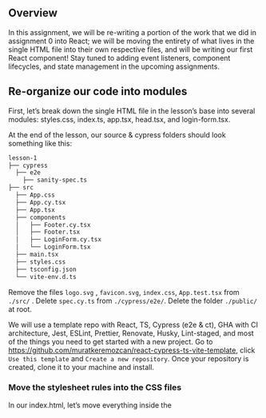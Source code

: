 ## Overview

In this assignment, we will be re-writing a portion of the work that we did in
assignment 0 into React; we will be moving the entirety of what lives in the
single HTML file into their own respective files, and will be writing our first
React component! Stay tuned to adding event listeners, component lifecycles, and
state management in the upcoming assignments.

## Re-organize our code into modules

First, let’s break down the single HTML file in the lesson’s base into several
modules: styles.css, index.ts, app.tsx, head.tsx, and login-form.tsx.

At the end of the lesson, our source & cypress folders should look something
like this:

```bash
lesson-1
├── cypress
  ├── e2e
    ├── sanity-spec.ts
├── src
  ├── App.css
  ├── App.cy.tsx
  ├── App.tsx
  ├── components
  │   ├── Footer.cy.tsx
  │   ├── Footer.tsx
  │   ├── LoginForm.cy.tsx
  │   └── LoginForm.tsx
  ├── main.tsx
  ├── styles.css
  ├── tsconfig.json
  └── vite-env.d.ts
```

Remove the files `logo.svg` , `favicon.svg`, `index.css`, `App.test.tsx` from
`./src/` . Delete `spec.cy.ts` from `./cypress/e2e/`. Delete the folder
`./public/` at root.

We will use a template repo with React, TS, Cypress (e2e & ct), GHA with CI
architecture, Jest, ESLint, Prettier, Renovate, Husky, Lint-staged, and most of
the things you need to get started with a new project. Go to
https://github.com/muratkeremozcan/react-cypress-ts-vite-template, click
`Use this template` and `Create a new repository`. Once your repository is
created, clone it to your machine and install.

### Move the stylesheet rules into the CSS files

In our index.html, let’s move everything inside the <style> tag in the
`styles.css` file:

```css
* {
    box-sizing: border-box;
}

body {
    background-color: #f3f6f9;
    font-family: "Nunito Sans", sans-serif;
    height: 100vh;
    margin: 0;
    display: flex;
    justify-content: center;
    align-items: center;
}

.login-form {
    background-color: #fff;
    border-radius: 12px;
    display: flex;
    flex-direction: column;
    gap: 32px;
    padding: 40px;
    width: 440px;
}

.logo {
    text-align: center;
}

.form-group {
    display: flex;
    flex-flow: row wrap;
    justify-content: space-between;
}

.form-label {
    display: block;
    color: #090637;
    font-size: 14px;
    font-weight: 600;
    padding-bottom: 6px;
    width: 100%;
}

.form-input {
    border: 1px solid #515963;
    border-radius: 4px;
    font-family: "Nunito Sans", sans-serif;
    line-height: 38px;
    padding: 0 8px;
    flex: 1 0;
}

.form-input:focus {
    box-shadow: #27aee4 0px 0px 0px 1px inset;
    border: 1px solid #27aee4;
    outline: none;
}

.form-input + .button {
    margin-left: 8px;
}

.button {
    border: none;
    background-color: #03c;
    border-radius: 4px;
    color: #fff;
    cursor: pointer;
    font-weight: 600;
    line-height: 40px;
    padding: 0 8px;
}

.button:hover {
    background-color: #101f7c;
}

.footer {
    margin-top: 16px;
    text-align: center;
}

.footer>a {
    text-decoration: inherit;
    color: #03c;
}
```

### Move the HTML Elements into JSX

Let’s create our first react component! Move what’s inside that form tag to
`LoginForm.tsx`.

While doing so, make sure to refactor some of the attributes and single HTML
tags to turn our HTML into valid JSX:

- Adding self-enclosing tags for our <input />: all defined tags must be closed,
  either with the self-closing format or with a corresponding closing tag

- Moving class to className:
- relabelling for to htmlFor:

For a full list of attribute/labelling differences between HTML and React, check
out https://reactjs.org/docs/dom-elements.html#differences-in-attributes, or use
the linter as a guide on which properties would need to be re-labeled.

Create a folder and file `components/LoginForm.tsx`. Create a function `LoginForm` that returns the html in the previous lesson. After applying all the updates, we should end up with something like this:

```tsx
// src/components/LoginForm.tsx
import React from 'react'

export default function LoginForm() {
  return (
    <form className="login-form">
      <img src="public/extend-logo.png" alt="Extend" />

      <div className="form-group">
        <label className="form-label" htmlFor="email">
          Email Address
        </label>
        <input className="form-input" type="text" name="email" id="email" />
      </div>

      <div className="form-group">
        <label className="form-label" htmlFor="password">
          Password
        </label>
        <input
          className="form-input"
          type="password"
          name="password"
          id="password"
        />
        <button className="button" type="button" id="passwordToggle">
          Show
        </button>
      </div>

      <button className="button" type="submit">
        Log in
      </button>
    </form>
  )
}
```

TODO: find and add the Extend logo to `public/extend-logo.png`

Let us quickly write a Cypress component test and ensure our component renders
properly.

First, we will perform a one time import of our styles to
`cypress/support/component.tsx` .

```tsx
// ./cypress/support/component.tsx

// put CT-only commands here
import './commands'
import '../../src/styles.css' // add this line

import {mount} from 'cypress/react18'

Cypress.Commands.add('mount', mount)
```

Since we copy pasted the html into our component, we will not perform TDD this
time, instead we will write some tests the traditional way. Let us start by
mounting the component and seeing it render.

```tsx
// ./src/components/LoginForm.cy.tsx
import LoginForm from './LoginForm'

describe('LoginForm', () => {
  it('should render the elements', () => {
    cy.mount(<LoginForm />)
  })
})
```

`yarn cy:open-ct` to start the component runner and execute the `LoginForm`
test. We see the component render in isolation, we can even ad-hoc test it.

![LoginForm-initial-mount](https://dev-to-uploads.s3.amazonaws.com/uploads/articles/3rupu0lsg6skaf3u151p.png)

For now the component does not do much, so we can verify that the elements
render.

```tsx
// ./src/components/LoginForm.cy.tsx
import LoginForm from './LoginForm'

describe('LoginForm', () => {
  it('should render the elements', () => {
    cy.mount(<LoginForm />)

    cy.get('#email').type('a')
    cy.get('#password').type('b')

    cy.get('#passwordToggle').should('be.visible')
    cy.get('[type="submit"]').should('be.visible')
    cy.get('img').should('be.visible')
  })
})
```

In addition to the login form, let’s add a footer component in our components
folder. Start with a failing test that only mounts the component:

```tsx
// src/components/Footer.cy.tsx
import Footer from './Footer'

describe('Footer', () => {
  it('should render', () => {
    cy.mount(<Footer />)
  })
})
```

In order to pass the test, let's create a basic component:

```tsx
// src/components/Footer.tsx
export default function Footer() {
  return <div>footer</div>
}
```

We want our footer to be a wrapping div with a class `footer`, text
`Don't have an account yet?&nbsp;`, a link to `https://www.extend.com/contact`
with text `Contact us`.

We can begin to write incremental, simple steps to satisfy the requirement.

```tsx
// src/components/Footer.cy.tsx
import Footer from './Footer'

describe('Footer', () => {
  it('should render', () => {
    cy.mount(<Footer />)

    cy.get('.footer')
      .contains("Don't have an account yet?")
})

```

```tsx
// src/components/Footer.tsx
export default function Footer() {
  return <div className="footer">Don't have an account yet?&nbsp;</div>
}
```

Under the `div` we want a link to `https://www.extend.com/contact` with text
`Contact us`.

```tsx
// src/components/Footer.cy.tsx
import Footer from './Footer'

describe('Footer', () => {
  it('should render', () => {
    cy.mount(<Footer />)

    cy.get('.footer')
      .contains("Don't have an account yet?")
      .find('a')
      .should('have.attr', 'href', 'https://www.extend.com/contact')
      .contains('Contact us')
  })
})
```

```tsx
// src/components/Footer.tsx
export default function Footer() {
  return (
    <div className="footer">
      Don't have an account yet?&nbsp;
      <a href="https://www.extend.com/contact">Contact us</a>
    </div>
  )
}
```

![Footer-component](https://dev-to-uploads.s3.amazonaws.com/uploads/articles/8zabqwm50be5rkil00vd.png)

### Define the root app JSX, and clean up the rest of our HTML

After moving everything in our HTML, make sure to leave a single div element
where we can anchor our React app. At `./index.html`:

```html
<!DOCTYPE html>
<html lang="en">
  <head>
    <meta charset="UTF-8" />
    <meta name="viewport" content="width=device-width, initial-scale=1.0" />
    <meta http-equiv="X-UA-Compatible" content="ie=edge" />
    <title>Extend Client Bootcamp</title>
  </head>

  <body>
    <div id="root"></div>
    <script type="module" src="/src/main.tsx"></script>
  </body>
</html>
```

In `src/App.tsx`, import both the components that we created in the previous
section, and let’s add a footer below the LoginForm:

```tsx
// ./src/App.tsx
import LoginForm from './components/LoginForm'
import Footer from './components/Footer'
import './styles.css'

export default function App() {
  return (
    <>
      <LoginForm />
      <Footer />
    </>
  )
}
```

Since React will throw a syntax error if we do not wrap our components in a
single container, we’ll have to use a Fragment
([which also comes with a shortcode syntax!](https://reactjs.org/docs/fragments.html#short-syntax))
to encapsulate our compounded JSX.

We can quickly write a component test `./src/App.cy.tsx` :

```tsx
// ./src/App.cy.tsx

import App from './App'

describe('App', () => {
  it('renders children', () => {
    cy.mount(<App />)
  })
})
```

![App.cy.tsx](https://dev-to-uploads.s3.amazonaws.com/uploads/articles/3s8cer0umyfkgwlywmzc.png)

We see that both the children render, but what is a good way to verify that? One
best practice is to add a `data-cy` attribute to the top element of the
component with the component name. We can then use the custom selector `getByCy`
in the `cypress/support/commands.ts` file to ensure the child component is rendered.

```tsx
// ./src/App.cy.tsx

import App from './App'

describe('App', () => {
  it('renders children', () => {
    cy.mount(<App />)

    cy.getByCy('LoginForm').should('be.visible')
    cy.getByCy('Footer').should('be.visible')
  })
})
```

To make our tests pass, we will add the `data-cy` attributes to our components.

```tsx
// ./src/components/Footer.tsx
export default function Footer() {
  return (
    <div data-cy="Footer" className="footer">
      Don't have an account yet?&nbsp;
      <a href="https://www.extend.com/contact">Contact us</a>
    </div>
  )
}
```

```tsx
// ./src/components/LoginForm.tsx

export default function LoginForm() {
  return (
    <form data-cy="LoginForm" className="login-form">
      <img src="public/extend-logo.png" alt="Extend" />

      <div className="form-group">
        <label className="form-label" htmlFor="email">
          Email Address
        </label>
        <input className="form-input" type="text" name="email" id="email" />
      </div>

      <div className="form-group">
        <label className="form-label" htmlFor="password">
          Password
        </label>
        <input
          className="form-input"
          type="password"
          name="password"
          id="password"
        />
        <button className="button" type="button" id="passwordToggle">
          Show
        </button>
      </div>

      <button className="button" type="submit">
        Log in
      </button>
    </form>
  )
}
```

**Why Fragments, and not `<div>` ?**

At scale, we want to reduce nesting of our React app to improve readability when
inspecting or debugging our work. Adding an unnecessary <div> or <span> element
to wrap our component in a single parent container introduces another extra node
that will clutter the DOM tree, which may introduce unwanted side-effects, such
as:

- break specific layout (grid/flexbox) rules, requiring additional CSS
  properties to accommodate for the default block-behavior of a <div>
- Demand more memory usage for adding another layer to nest our components

in `./src/main.tsx`, we import our App component, and define how our React app
will be rendered inside our HTML:

```tsx
// ./src/main.tsx
import React from 'react'
import ReactDOM from 'react-dom/client'
import App from './App'

const root = ReactDOM.createRoot(document.getElementById('root') as HTMLElement)
root.render(
  <React.StrictMode>
    <App />
  </React.StrictMode>,
)
```

The 3 components we tested in isolation are working great, but we should also
verify that our app can get bundled and served. The only way to accomplish that
is with an e2e test. For now, it would suffice if our e2e test replicated the
component test for `App.cy.tsx`. Let's create a file
`cypress/e2e/sanity-spec.cy.ts` , and instead of mounting a component we will
visit the baseUrl.

```ts
// ./cypress/e2e/sanity-spec.cy.ts
describe('e2e sanity', () => {
  it('passes sanity', () => {
    cy.visit('/')

    cy.getByCy('LoginForm').should('be.visible')
    cy.getByCy('Footer').should('be.visible')
  })
})
```

![e2e sanity](https://dev-to-uploads.s3.amazonaws.com/uploads/articles/babplab2vw0b2anob9sb.png)

For this time, in order to demo our local utilities, we can quickly perform the
CI checks locally prior to pushing.

```bash

yarn validate # parallel typecheck, lint, format

# runs headless component tests w/o video & screenshots
yarn cy:run-ct-fast

# serves the app, runs headless e2e
yarn cy:run-e2e
```

We will consider adding unit tests with Jest if we need them later. For now,
since we deleted the `App.test.tsx` file, we do not have any tests in Jest,
therefore we will need to replace our scripts at `package.json` file.

```json
"test": "echo add unit tests if needed",
"test:coverage": "echo add unit tests if needed",
```

Push the PR, and wait about 2 - 3 minutes. A fully green CI indicates a passing lesson.

![Actions](https://dev-to-uploads.s3.amazonaws.com/uploads/articles/f2iyseftmmdz6s611xzt.png)

## Summary

Congratulations! We’ve now written our very first components in React, Cypress
component tests for each, and an e2e test. For the next assignment, we will be
covering common techniques and patterns that we’ll encounter in production code.

Your takeaways from this assignment should be:

- Building HTML into valid React-JSX syntax
- Exporting and importing React components
- Embedding a React single-page application (SPA) into our HTML
- TDD with Cypress component testing.

Now that you’ve completed the theory and assignment, let’s move on to
[Lesson 2: Components & Composition.]()
